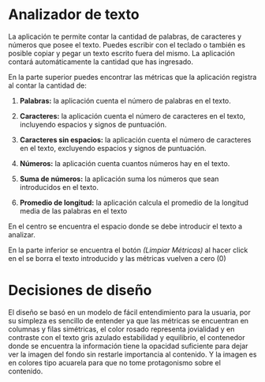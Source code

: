 # Analizador de texto


La aplicación te permite contar la cantidad de palabras, de caracteres 
y números que posee el texto. Puedes escribir con el teclado o también 
es posible copiar y pegar un texto escrito fuera del mismo. La aplicación  
contará automáticamente la cantidad que has ingresado.  

En la parte superior puedes encontrar las métricas que la aplicación 
registra al contar la cantidad de:  

1. **Palabras:** la aplicación cuenta el número de palabras en el texto.  

2. **Caracteres:** la aplicación cuenta el número de caracteres en el texto,
incluyendo espacios y signos de puntuación.  

3. **Caracteres sin espacios:** la aplicación cuenta el número de caracteres 
en el texto, excluyendo espacios y signos de puntuación.  

4. **Números:** la aplicación cuenta cuantos números hay en el texto.  

5. **Suma de números:** la aplicación suma los números que sean introducidos 
en el texto.  

6. **Promedio de longitud:** la aplicación calcula el promedio de la longitud 
media de las palabras en el texto  

En el centro se encuentra el espacio donde se debe introducir el texto a 
analizar.  

En la parte inferior se encuentra el botón _(Limpiar Métricas)_ al hacer 
click en el se borra el texto introducido y las métricas vuelven a cero (0)   


# Decisiones de diseño

El diseño se basó en un modelo de fácil entendimiento para la usuaria, por
su simpleza es sencillo de entender ya que las métricas se encuentran en
columnas y filas simétricas, el color rosado representa jovialidad y en
contraste con el texto gris azulado estabilidad y equilibrio, el contenedor
donde se encuentra la información tiene la opacidad suficiente para dejar
ver la imagen del fondo sin restarle importancia al contenido. Y la imagen
es en colores tipo acuarela para que no tome protagonismo sobre el contenido. 
